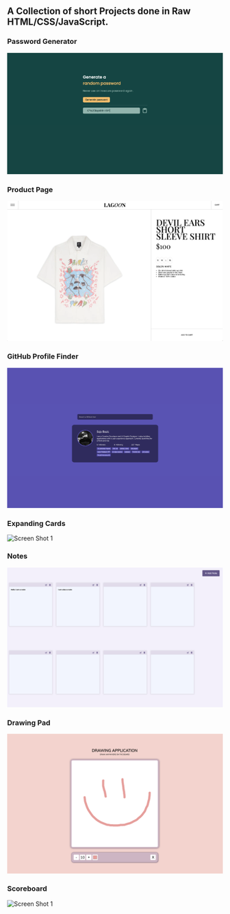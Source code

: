 ## A Collection of short Projects done in Raw HTML/CSS/JavaScript.

### Password Generator
<img  alt="Screen Shot 1" src="./img/password.png">

### Product Page
<img  alt="Screen Shot 1" src="./img/product.png">

### GitHub Profile Finder
<img  alt="Screen Shot 1" src="./img/git.png">

### Expanding Cards
<img  alt="Screen Shot 1" src="./img/cards.png">

### Notes
<img  alt="Screen Shot 1" src="./img/notes.png">

### Drawing Pad
<img  alt="Screen Shot 1" src="./img/drawing.png">

### Scoreboard
<img  alt="Screen Shot 1" src="./img/score.png">